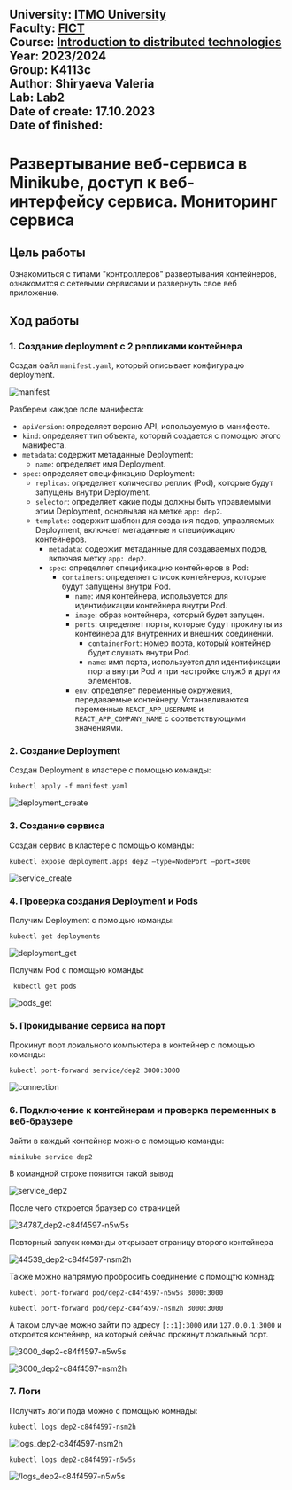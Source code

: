 University: [ITMO University](https://itmo.ru/ru/)  
Faculty: [FICT](https://fict.itmo.ru)  
Course: [Introduction to distributed technologies](https://github.com/itmo-ict-faculty/introduction-to-distributed-technologies)  
Year: 2023/2024  
Group: K4113c  
Author: Shiryaeva Valeria  
Lab: Lab2  
Date of create: 17.10.2023  
Date of finished:
---
# Развертывание веб-сервиса в Minikube, доступ к веб-интерфейсу сервиса. Мониторинг сервиса
## Цель работы
Ознакомиться с типами "контроллеров" развертывания контейнеров, ознакомится с сетевыми сервисами и развернуть свое веб приложение.
## Ход работы
### 1. Создание deployment с 2 репликами контейнера
Создан файл `manifest.yaml`, который описывает конфигурацю deployment.

![manifest](/lab2/screenshots/manifest.jpg)

Разберем каждое поле манифеста:
- `apiVersion`: определяет версию API, используемую в манифесте.
- `kind`: определяет тип объекта, который создается с помощью этого манифеста.
- `metadata`: содержит метаданные Deployment:
  - `name`: определяет имя Deployment.
- `spec`: определяет спецификацию Deployment:
  - `replicas`: определяет количество реплик (Pod), которые будут запущены внутри Deployment.
  - `selector`: определяет какие поды должны быть управлемыми этим Deployment, основывая на метке `app: dep2`.
  - `template`: cодержит шаблон для создания подов, управляемых Deployment, включает метаданные и спецификацию контейнеров.
      - `metadata`: содержит метаданные для создаваемых подов, включая метку `app: dep2`.
      - `spec`: определяет спецификацию контейнеров в Pod:
          - `containers`: определяет список контейнеров, которые будут запущены внутри Pod.
            - `name`: имя контейнера, используется для идентификации контейнера внутри Pod.
            - `image`: образ контейнера, который будет запущен.
            - `ports`: определяет порты, которые будут прокинуты из контейнера для внутренних и внешних соединений.
                - `containerPort`: номер порта, который контейнер будет слушать внутри Pod.
                - `name`: имя порта, используется для идентификации порта внутри Pod и при настройке служб и других элементов.
            - `env`: определяет переменные окружения, передаваемые контейнеру. Устанавливаются переменные `REACT_APP_USERNAME` и `REACT_APP_COMPANY_NAME` с соответствующими значениями.

### 2. Создание Deployment
Создан Deployment в кластере с помощью команды:
```
kubectl apply -f manifest.yaml
```

![deployment_create](/lab2/screenshots/deployment_create.jpg)

### 3. Создание сервиса
Создан сервис в кластере с помощью команды:
```
kubectl expose deployment.apps dep2 —type=NodePort —port=3000
```

![service_create](/lab2/screenshots/service_create.jpg)

### 4. Проверка создания Deployment и Pods
Получим Deployment с помощью команды:
```
kubectl get deployments
```

![deployment_get](/lab2/screenshots/deployment_get.jpg)

Получим Pod с помощью команды:
```
 kubectl get pods
```

![pods_get](/lab2/screenshots/pods_get.jpg)

### 5. Прокидывание сервиса на порт
Прокинут порт локального компьютера в контейнер с помощью команды:
```
kubectl port-forward service/dep2 3000:3000
```

![connection](/lab2/screenshots/connection.jpg)

### 6. Подключение к контейнерам и проверка переменных в веб-браузере
Зайти в каждый контейнер можно с помощью команды:
```
minikube service dep2
```
В командной строке появится такой вывод

![service_dep2](/lab2/screenshots/service_dep2.jpg)

После чего откроется браузер со страницей

![34787_dep2-c84f4597-n5w5s](/lab2/screenshots/34787_dep2-c84f4597-n5w5s.jpg)

Повторный запуск команды открывает страницу второго контейнера

![44539_dep2-c84f4597-nsm2h](/lab2/screenshots/44539_dep2-c84f4597-nsm2h.jpg)

Также можно напрямую пробросить соединение с помощтю комнад:
```
kubectl port-forward pod/dep2-c84f4597-n5w5s 3000:3000

kubectl port-forward pod/dep2-c84f4597-nsm2h 3000:3000 
```
А таком случае можно зайти по адресу `[::1]:3000` или `127.0.0.1:3000` и откроется контейнер, на который сейчас прокинут локальный порт.

![3000_dep2-c84f4597-n5w5s](/lab2/screenshots/3000_dep2-c84f4597-n5w5s.jpg)

![3000_dep2-c84f4597-nsm2h](/lab2/screenshots/3000_dep2-c84f4597-nsm2h.jpg)

### 7. Логи
Получить логи пода можно с помощью комнады:
```
kubectl logs dep2-c84f4597-nsm2h
```

![logs_dep2-c84f4597-nsm2h](/lab2/screenshots/logs_dep2-c84f4597-nsm2h.jpg)

```
kubectl logs dep2-c84f4597-n5w5s
```

![/logs_dep2-c84f4597-n5w5s](/lab2/screenshots/logs_dep2-c84f4597-n5w5s.jpg)
